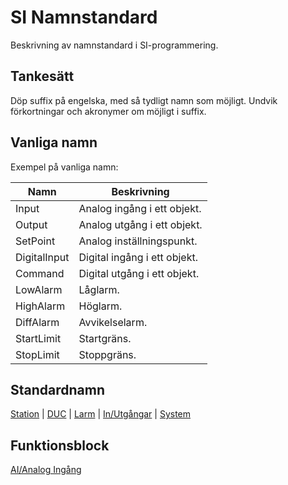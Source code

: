 # SI Namnstandard

Beskrivning av namnstandard i SI-programmering.

## Tankesätt

Döp suffix på engelska, med så tydligt namn som möjligt. Undvik förkortningar och akronymer om möjligt i suffix.

## Vanliga namn

Exempel på vanliga namn:

| Namn | Beskrivning |
| --- | --- |
| Input | Analog ingång i ett objekt. |
| Output | Analog utgång i ett objekt. |
| SetPoint | Analog inställningspunkt. |
| DigitalInput | Digital ingång i ett objekt. |
| Command | Digital utgång i ett objekt. |
| LowAlarm | Låglarm. |
| HighAlarm | Höglarm. |
| DiffAlarm | Avvikelselarm. |
| StartLimit | Startgräns. |
| StopLimit | Stoppgräns. |

## Standardnamn

[Station](Station.md) | [DUC](Duc.md) | [Larm](Larm.md) | [In/Utgångar](In_Utgangar.md) | [System](System.md)

## Funktionsblock

[AI/Analog Ingång](Funktionsblock/AI.md)
